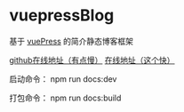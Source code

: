 # vuepressBlog

基于 [vuePress](https://vuepress.vuejs.org/zh/) 的简介静态博客框架

[github在线地址（有点慢）](https://yanhui-l.github.io/vuepress/)
[在线地址（这个快）](https://yanhui.siyuh.com/)

启动命令：
 npm run docs:dev

打包命令：
 npm run docs:build
